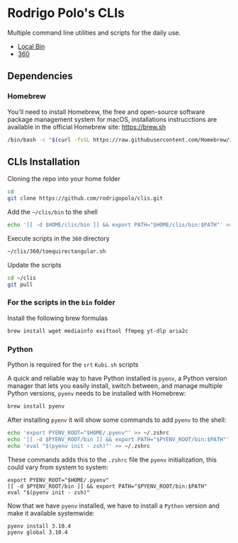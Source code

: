 # Rodrigo Polo's CLIs

Multiple command line utilities and scripts for the daily use.

* [Local Bin](./bin)
* [360](./360)

## Dependencies

### Homebrew
You'll need to install Homebrew, the free and open-source software package
management system for macOS, installations instrucctions are available in the
official Homebrew site: https://brew.sh

```sh
/bin/bash -c "$(curl -fsSL https://raw.githubusercontent.com/Homebrew/install/HEAD/install.sh)"
```

## CLIs Installation
Cloning the repo into your home folder
```sh
cd
git clone https://github.com/rodrigopolo/clis.git
```

Add the `~/clis/bin` to the shell
```sh
echo '[[ -d $HOME/clis/bin ]] && export PATH="$HOME/clis/bin:$PATH"' >> ~/.zshrc
```

Execute scripts in the `360` directory
```sh
~/clis/360/toequirectangular.sh
```

Update the scripts
```sh
cd ~/clis
git pull
```

### For the scripts in the `bin` folder

Install the following brew formulas
```sh
brew install wget mediainfo exiftool ffmpeg yt-dlp aria2c
```

### Python
Python is required for the `srt` `Kubi.sh` scripts

A quick and reliable way to have Python installed is `pyenv`, a Python version
manager that lets you easily install, switch between, and manage multiple Python
versions, `pyenv` needs to be installed with Homebrew:

```sh
brew install pyenv
```

After installing `pyenv` it will show some commands to add `pyenv` to the shell:
```sh
echo 'export PYENV_ROOT="$HOME/.pyenv"' >> ~/.zshrc
echo '[[ -d $PYENV_ROOT/bin ]] && export PATH="$PYENV_ROOT/bin:$PATH"' >> ~/.zshrc
echo 'eval "$(pyenv init - zsh)"' >> ~/.zshrc
```

These commands adds this to the `.zshrc` file the `pyenv` initialization, this
could vary from system to system:
```
export PYENV_ROOT="$HOME/.pyenv"
[[ -d $PYENV_ROOT/bin ]] && export PATH="$PYENV_ROOT/bin:$PATH"
eval "$(pyenv init - zsh)"
```

Now that we have `pyenv` installed, we have to install a `Python` version and
make it available systemwide:
```sh
pyenv install 3.10.4
pyenv global 3.10.4
```
